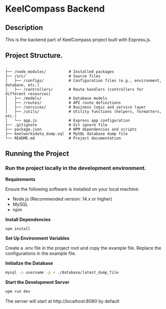 # KeelCompass Backend

## Description

This is the backend part of KeelCompass project built with Express.js.

## Project Structure.

```
.
├── /node_modules/          # Installed packages
├── /src/                   # Source files
│   ├── /configs/           # Configuration files (e.g., environment, database, etc.)
│   ├── /controllers/       # Route handlers (controllers for different resources)
│   ├── /models/            # Database models
│   ├── /routes/            # API route definitions
│   ├── /services/          # Business logic and service layer
│   ├── /utils/             # Utility functions (helpers, formatters, etc.)
│   └── app.js              # Express app configuration
├── .gitignore              # Git ignore file
├── package.json            # NPM dependencies and scripts
├── keelworksdata_dump.sql  # MySQL database dump file
└── README.md               # Project documentation

```

## Running the Project

### Run the project locally in the development environment.

**Requirements**

Ensure the following software is installed on your local machine:

- Node.js (Recommended version: 14.x or higher)
- MySQL
- npm

**Install Dependencies**

```bash
npm install
```

**Set Up Environment Variables**

Create a .env file in the project root and copy the example file. Replace the configurations in the example file.

**Initialize the Database**

```bash
mysql -u username -p < ./database/latest_dump_file
```

**Start the Development Server**

```bash
npm run dev
```

The server will start at http://localhost:8080 by default

